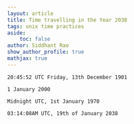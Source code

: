 ```yaml
---
layout: article
title: Time travelling in the Year 2038
tags: unix time practices
aside:
    toc: false
author: Siddhant Rao
show_author_profile: true
mathjax: true
---
```


`20:45:52 UTC Friday, 13th December 1901`

`1 January 2000`

`Midnight UTC, 1st January 1970`

`03:14:08AM UTC, 19th of January 2038`
